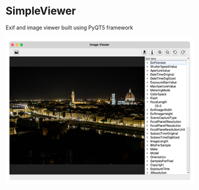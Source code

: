 # SimpleViewer
Exif and image viewer built using PyQT5 framework 

<img src="screenshots/imageviewer.png" height=400/>

